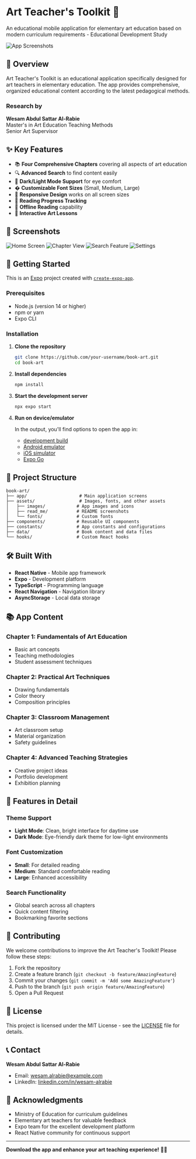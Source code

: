 # Art Teacher's Toolkit 🎨

An educational mobile application for elementary art education based on modern curriculum requirements - Educational Development Study

![App Screenshots](./assets/read_me/photo_2_2025-06-04_00-04-05.jpg)

## 📖 Overview

Art Teacher's Toolkit is an educational application specifically designed for art teachers in elementary education. The app provides comprehensive, organized educational content according to the latest pedagogical methods.

### Research by
**Wesam Abdul Sattar Al-Rabie**  
Master's in Art Education Teaching Methods  
Senior Art Supervisor

## ✨ Key Features

- 📚 **Four Comprehensive Chapters** covering all aspects of art education
- 🔍 **Advanced Search** to find content easily
- 🌙 **Dark/Light Mode Support** for eye comfort
- � **Customizable Font Sizes** (Small, Medium, Large)
- 📱 **Responsive Design** works on all screen sizes
- 🔄 **Reading Progress Tracking**
- 📖 **Offline Reading** capability
- 🎨 **Interactive Art Lessons**

## 📱 Screenshots

![Home Screen](./assets/read_me/photo_1_2025-06-04_00-04-05.jpg)
![Chapter View](./assets/read_me/photo_2_2025-06-04_00-04-05.jpg)
![Search Feature](./assets/read_me/photo_3_2025-06-04_00-04-05.jpg)
![Settings](./assets/read_me/photo_4_2025-06-04_00-04-05.jpg)

## 🚀 Getting Started

This is an [Expo](https://expo.dev) project created with [`create-expo-app`](https://www.npmjs.com/package/create-expo-app).

### Prerequisites

- Node.js (version 14 or higher)
- npm or yarn
- Expo CLI

### Installation

1. **Clone the repository**
   ```bash
   git clone https://github.com/your-username/book-art.git
   cd book-art
   ```

2. **Install dependencies**
   ```bash
   npm install
   ```

3. **Start the development server**
   ```bash
   npx expo start
   ```

4. **Run on device/emulator**
   
   In the output, you'll find options to open the app in:
   - [development build](https://docs.expo.dev/develop/development-builds/introduction/)
   - [Android emulator](https://docs.expo.dev/workflow/android-studio-emulator/)
   - [iOS simulator](https://docs.expo.dev/workflow/ios-simulator/)
   - [Expo Go](https://expo.dev/go)

## 📁 Project Structure

```
book-art/
├── app/                    # Main application screens
├── assets/                 # Images, fonts, and other assets
│   ├── images/            # App images and icons
│   ├── read_me/           # README screenshots
│   └── fonts/             # Custom fonts
├── components/            # Reusable UI components
├── constants/             # App constants and configurations
├── data/                  # Book content and data files
└── hooks/                 # Custom React hooks
```

## 🛠️ Built With

- **React Native** - Mobile app framework
- **Expo** - Development platform
- **TypeScript** - Programming language
- **React Navigation** - Navigation library
- **AsyncStorage** - Local data storage

## 📚 App Content

### Chapter 1: Fundamentals of Art Education
- Basic art concepts
- Teaching methodologies
- Student assessment techniques

### Chapter 2: Practical Art Techniques
- Drawing fundamentals
- Color theory
- Composition principles

### Chapter 3: Classroom Management
- Art classroom setup
- Material organization
- Safety guidelines

### Chapter 4: Advanced Teaching Strategies
- Creative project ideas
- Portfolio development
- Exhibition planning

## 🎨 Features in Detail

### Theme Support
- **Light Mode**: Clean, bright interface for daytime use
- **Dark Mode**: Eye-friendly dark theme for low-light environments

### Font Customization
- **Small**: For detailed reading
- **Medium**: Standard comfortable reading
- **Large**: Enhanced accessibility

### Search Functionality
- Global search across all chapters
- Quick content filtering
- Bookmarking favorite sections

## 🤝 Contributing

We welcome contributions to improve the Art Teacher's Toolkit! Please follow these steps:

1. Fork the repository
2. Create a feature branch (`git checkout -b feature/AmazingFeature`)
3. Commit your changes (`git commit -m 'Add some AmazingFeature'`)
4. Push to the branch (`git push origin feature/AmazingFeature`)
5. Open a Pull Request

## 📄 License

This project is licensed under the MIT License - see the [LICENSE](LICENSE) file for details.

## 📞 Contact

**Wesam Abdul Sattar Al-Rabie**  
- Email: wesam.alrabie@example.com
- LinkedIn: [linkedin.com/in/wesam-alrabie](https://linkedin.com/in/wesam-alrabie)

## 🙏 Acknowledgments

- Ministry of Education for curriculum guidelines
- Elementary art teachers for valuable feedback
- Expo team for the excellent development platform
- React Native community for continuous support

---

**Download the app and enhance your art teaching experience!** 🎨📱